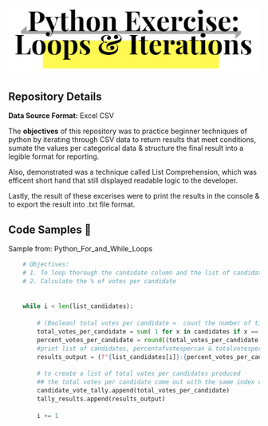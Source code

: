 <div align="center">
<img src="https://github.com/JosefinaAureaAmaro/00_Python_Beginner/blob/master/images/github_repo_header_img.PNG">
</div>
<h2> Repository Details </h2>
<div>
  <p><b>Data Source Format:</b> Excel CSV</p>
  
  
  <p>The <b>objectives</b> of this repository was to practice beginner techniques of python by iterating through CSV data to return results that meet conditions, sumate the values per categorical data & structure the final result into a legible format for reporting.</p>
  <p> Also, demonstrated was a technique called List Comprehension, which was efficent short hand that still displayed readable logic to the developer.</p>
  <p> Lastly, the result of these excerises were to print the results in the console & to export the result into .txt file format.</p>
</div>

<h2> Code Samples 📓</h2>
<p> Sample from: Python_For_and_While_Loops</p>

```python
    # Objectives: 
    # 1. To loop thorough the candidate column and the list of candidates to calculate total votes per Candidate
    # 2. Calculate the % of votes per candidate


    while i < len(list_candidates):

        # (Boolean) total votes per candidate =  count the number of times the candidate name appears in the column by adding 1 for each True conditon
        total_votes_per_candidate = sum( 1 for x in candidates if x == list_candidates[i]) 
        percent_votes_per_candidate = round((total_votes_per_candidate / tot_votes) * 100,2)
        #print list of candidates, percentofvotespercan & totalvotespercan
        results_output = (f"{list_candidates[i]}:{percent_votes_per_candidate}% ({total_votes_per_candidate})")

        # to create a list of total votes per candidates produced
        ## the total votes per candidate come out with the same index value as the ordered list of candidates
        candidate_vote_tally.append(total_votes_per_candidate)
        tally_results.append(results_output)
        
        i += 1
 ```


